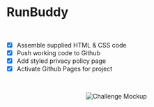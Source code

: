 # RunBuddy
<br />

- [x] Assemble supplied HTML & CSS code
- [x] Push working code to Github
- [x] Add styled privacy policy page
- [x] Activate Github Pages for project

<br />
<p align="center">
  <img src="https://raw.githubusercontent.com/luc1dLife/run-buddy/master/assets/images/102-page-css.jpg" src="https://luc1dlife.github.io/run-buddy/" alt="Challenge Mockup">
</p>